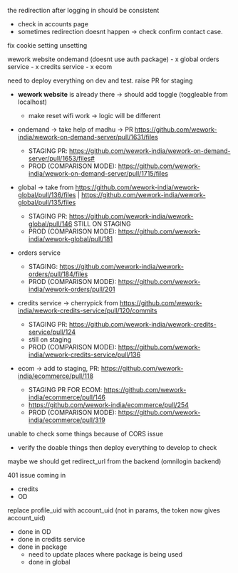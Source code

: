 the redirection after logging in should be consistent
- check in accounts page
- sometimes redirection doesnt happen -> check confirm contact case. 

fix cookie setting unsetting


wework website
ondemand (doesnt use auth package) - x
global
orders service - x
credits service - x
ecom

need to deploy everything on dev and test.
raise PR for staging
- **wework website** is already there -> should add toggle (toggleable from localhost)
	- make reset wifi work -> logic will be different

- ondemand -> take help of madhu -> PR https://github.com/wework-india/wework-on-demand-server/pull/1631/files
	- STAGING PR: https://github.com/wework-india/wework-on-demand-server/pull/1653/files#
	- PROD (COMPARISON MODE): https://github.com/wework-india/wework-on-demand-server/pull/1715/files




- global -> take from https://github.com/wework-india/wework-global/pull/136/files | https://github.com/wework-india/wework-global/pull/135/files
	- STAGING PR: https://github.com/wework-india/wework-global/pull/146 STILL ON STAGING
	- PROD (COMPARISON MODE): https://github.com/wework-india/wework-global/pull/181



- orders service
	- STAGING: https://github.com/wework-india/wework-orders/pull/184/files
	- PROD (COMPARISON MODE): https://github.com/wework-india/wework-orders/pull/201

- credits service -> cherrypick from https://github.com/wework-india/wework-credits-service/pull/120/commits
	- STAGING PR: https://github.com/wework-india/wework-credits-service/pull/124
	- still on staging
	- PROD (COMPARISON MODE): https://github.com/wework-india/wework-credits-service/pull/136
 
- ecom -> add to staging, PR: https://github.com/wework-india/ecommerce/pull/118
	- STAGING PR FOR ECOM: https://github.com/wework-india/ecommerce/pull/146
	- https://github.com/wework-india/ecommerce/pull/254
	- PROD (COMPARISON MODE): https://github.com/wework-india/ecommerce/pull/319

unable to check some things because of CORS issue
- verify the doable things then deploy everything to develop to check

maybe we should get redirect_url from the backend (omnilogin backend)

401 issue coming in 
- credits
- OD

replace profile_uid with account_uid (not in params, the token now gives account_uid)
- done in OD
- done in credits service
- done in package
	- need to update places where package is being used
	- done in global
